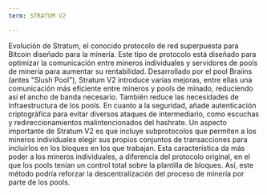 ```yaml
---
term: STRATUM V2

---
```

Evolución de Stratum, el conocido protocolo de red superpuesta para Bitcoin diseñado para la minería. Este tipo de protocolo está diseñado para optimizar la comunicación entre mineros individuales y servidores de pools de minería para aumentar su rentabilidad. Desarrollado por el pool Braiins (antes "Slush Pool"), Stratum V2 introduce varias mejoras, entre ellas una comunicación más eficiente entre mineros y pools de minado, reduciendo así el ancho de banda necesario. También reduce las necesidades de infraestructura de los pools. En cuanto a la seguridad, añade autenticación criptográfica para evitar diversos ataques de intermediario, como escuchas y redireccionamientos malintencionados del hashrate. Un aspecto importante de Stratum V2 es que incluye subprotocolos que permiten a los mineros individuales elegir sus propios conjuntos de transacciones para incluirlos en los bloques en los que trabajan. Esta característica da más poder a los mineros individuales, a diferencia del protocolo original, en el que los pools tenían un control total sobre la plantilla de bloques. Así, este método podría reforzar la descentralización del proceso de minería por parte de los pools.
